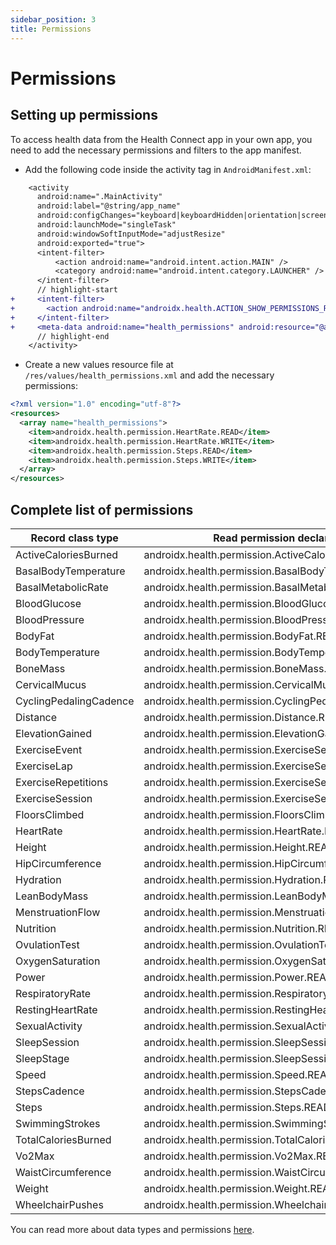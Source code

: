 ```yaml
---
sidebar_position: 3
title: Permissions
---
```


# Permissions

## Setting up permissions

To access health data from the Health Connect app in your own app, you need to add the necessary permissions and filters to the app manifest.

- Add the following code inside the activity tag in `AndroidManifest.xml`:

```diff title="android/src/main/AndroidManifest.xml"
    <activity
      android:name=".MainActivity"
      android:label="@string/app_name"
      android:configChanges="keyboard|keyboardHidden|orientation|screenLayout|screenSize|smallestScreenSize|uiMode"
      android:launchMode="singleTask"
      android:windowSoftInputMode="adjustResize"
      android:exported="true">
      <intent-filter>
          <action android:name="android.intent.action.MAIN" />
          <category android:name="android.intent.category.LAUNCHER" />
      </intent-filter>
      // highlight-start
+     <intent-filter>
+       <action android:name="androidx.health.ACTION_SHOW_PERMISSIONS_RATIONALE" />
+     </intent-filter>
+     <meta-data android:name="health_permissions" android:resource="@array/health_permissions" />
      // highlight-end
    </activity>
```

- Create a new values resource file at `/res/values/health_permissions.xml` and add the necessary permissions:

```xml title="android/src/main/res/values/health_permissions" showLineNumbers
<?xml version="1.0" encoding="utf-8"?>
<resources>
  <array name="health_permissions">
    <item>androidx.health.permission.HeartRate.READ</item>
    <item>androidx.health.permission.HeartRate.WRITE</item>
    <item>androidx.health.permission.Steps.READ</item>
    <item>androidx.health.permission.Steps.WRITE</item>
  </array>
</resources>
```

## Complete list of permissions

|Record class type     |Read permission declaration                           |Write permission declaration                           |
|----------------------|------------------------------------------------------|-------------------------------------------------------|
|ActiveCaloriesBurned  |androidx.health.permission.ActiveCaloriesBurned.READ  |androidx.health.permission.ActiveCaloriesBurned.WRITE  |
|BasalBodyTemperature  |androidx.health.permission.BasalBodyTemperature.READ  |androidx.health.permission.BasalBodyTemperature.WRITE  |
|BasalMetabolicRate    |androidx.health.permission.BasalMetabolicRate.READ    |androidx.health.permission.BasalMetabolicRate.WRITE    |
|BloodGlucose          |androidx.health.permission.BloodGlucose.READ          |androidx.health.permission.BloodGlucose.WRITE          |
|BloodPressure         |androidx.health.permission.BloodPressure.READ         |androidx.health.permission.BloodPressure.WRITE         |
|BodyFat               |androidx.health.permission.BodyFat.READ               |androidx.health.permission.BodyFat.WRITE               |
|BodyTemperature       |androidx.health.permission.BodyTemperature.READ       |androidx.health.permission.BodyTemperature.WRITE       |
|BoneMass              |androidx.health.permission.BoneMass.READ              |androidx.health.permission.BoneMass.WRITE              |
|CervicalMucus         |androidx.health.permission.CervicalMucus.READ         |androidx.health.permission.CervicalMucus.WRITE         |
|CyclingPedalingCadence|androidx.health.permission.CyclingPedalingCadence.READ|androidx.health.permission.CyclingPedalingCadence.WRITE|
|Distance              |androidx.health.permission.Distance.READ              |androidx.health.permission.Distance.WRITE              |
|ElevationGained       |androidx.health.permission.ElevationGained.READ       |androidx.health.permission.ElevationGained.WRITE       |
|ExerciseEvent         |androidx.health.permission.ExerciseSession.READ       |androidx.health.permission.ExerciseSession.WRITE       |
|ExerciseLap           |androidx.health.permission.ExerciseSession.READ       |androidx.health.permission.ExerciseSession.WRITE       |
|ExerciseRepetitions   |androidx.health.permission.ExerciseSession.READ       |androidx.health.permission.ExerciseSession.WRITE       |
|ExerciseSession       |androidx.health.permission.ExerciseSession.READ       |androidx.health.permission.ExerciseSession.WRITE       |
|FloorsClimbed         |androidx.health.permission.FloorsClimbed.READ         |androidx.health.permission.FloorsClimbed.WRITE         |
|HeartRate             |androidx.health.permission.HeartRate.READ             |androidx.health.permission.HeartRate.WRITE             |
|Height                |androidx.health.permission.Height.READ                |androidx.health.permission.Height.WRITE                |
|HipCircumference      |androidx.health.permission.HipCircumference.READ      |androidx.health.permission.HipCircumference.WRITE      |
|Hydration             |androidx.health.permission.Hydration.READ             |androidx.health.permission.Hydration.WRITE             |
|LeanBodyMass          |androidx.health.permission.LeanBodyMass.READ          |androidx.health.permission.LeanBodyMass.WRITE          |
|MenstruationFlow      |androidx.health.permission.MenstruationFlow.READ      |androidx.health.permission.MenstruationFlow.WRITE      |
|Nutrition             |androidx.health.permission.Nutrition.READ             |androidx.health.permission.Nutrition.WRITE             |
|OvulationTest         |androidx.health.permission.OvulationTest.READ         |androidx.health.permission.OvulationTest.WRITE         |
|OxygenSaturation      |androidx.health.permission.OxygenSaturation.READ      |androidx.health.permission.OxygenSaturation.WRITE      |
|Power                 |androidx.health.permission.Power.READ                 |androidx.health.permission.Power.WRITE                 |
|RespiratoryRate       |androidx.health.permission.RespiratoryRate.READ       |androidx.health.permission.RespiratoryRate.WRITE       |
|RestingHeartRate      |androidx.health.permission.RestingHeartRate.READ      |androidx.health.permission.RestingHeartRate.WRITE      |
|SexualActivity        |androidx.health.permission.SexualActivity.READ        |androidx.health.permission.SexualActivity.WRITE        |
|SleepSession          |androidx.health.permission.SleepSession.READ          |androidx.health.permission.SleepSession.WRITE          |
|SleepStage            |androidx.health.permission.SleepSession.READ          |androidx.health.permission.SleepSession.WRITE          |
|Speed                 |androidx.health.permission.Speed.READ                 |androidx.health.permission.Speed.WRITE                 |
|StepsCadence          |androidx.health.permission.StepsCadence.READ          |androidx.health.permission.StepsCadence.WRITE          |
|Steps                 |androidx.health.permission.Steps.READ                 |androidx.health.permission.Steps.WRITE                 |
|SwimmingStrokes       |androidx.health.permission.SwimmingStrokes.READ       |androidx.health.permission.SwimmingStrokes.WRITE       |
|TotalCaloriesBurned   |androidx.health.permission.TotalCaloriesBurned.READ   |androidx.health.permission.TotalCaloriesBurned.WRITE   |
|Vo2Max                |androidx.health.permission.Vo2Max.READ                |androidx.health.permission.Vo2Max.WRITE                |
|WaistCircumference    |androidx.health.permission.WaistCircumference.READ    |androidx.health.permission.WaistCircumference.WRITE    |
|Weight                |androidx.health.permission.Weight.READ                |androidx.health.permission.Weight.WRITE                |
|WheelchairPushes      |androidx.health.permission.WheelchairPushes.READ      |androidx.health.permission.WheelchairPushes.WRITE      |

You can read more about data types and permissions [here](https://developer.android.com/guide/health-and-fitness/health-connect/data-and-data-types/data-types).
